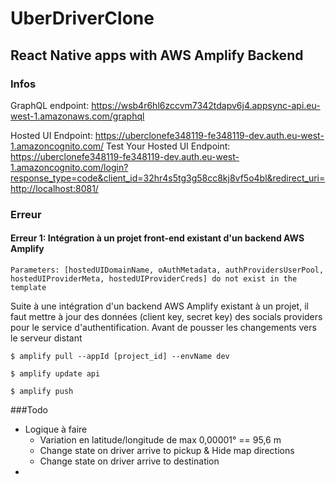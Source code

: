 # UberDriverClone
## React Native apps with AWS Amplify Backend

### Infos

GraphQL endpoint: https://wsb4r6hl6zccvm7342tdapv6j4.appsync-api.eu-west-1.amazonaws.com/graphql

Hosted UI Endpoint: https://uberclonefe348119-fe348119-dev.auth.eu-west-1.amazoncognito.com/
Test Your Hosted UI Endpoint: https://uberclonefe348119-fe348119-dev.auth.eu-west-1.amazoncognito.com/login?response_type=code&client_id=32hr4s5tg3g58cc8kj8vf5o4bl&redirect_uri=http://localhost:8081/



### Erreur

#### Erreur 1: Intégration à un projet front-end existant d'un backend AWS Amplify

``Parameters: [hostedUIDomainName, oAuthMetadata, authProvidersUserPool, hostedUIProviderMeta, hostedUIProviderCreds] do not exist in the template``

Suite à une intégration d'un backend AWS Amplify existant à un projet, 
il faut mettre à jour des données (client key, secret key) des socials providers 
pour le service d'authentification. Avant de pousser les changements vers le serveur distant

````shell
$ amplify pull --appId [project_id] --envName dev

$ amplify update api

$ amplify push
````
###Todo     

- Logique à faire
  - Variation en latitude/longitude de max 0,00001° == 95,6 m 
  - Change state on driver arrive to pickup & Hide map directions
  - Change state on driver arrive to destination
- 
